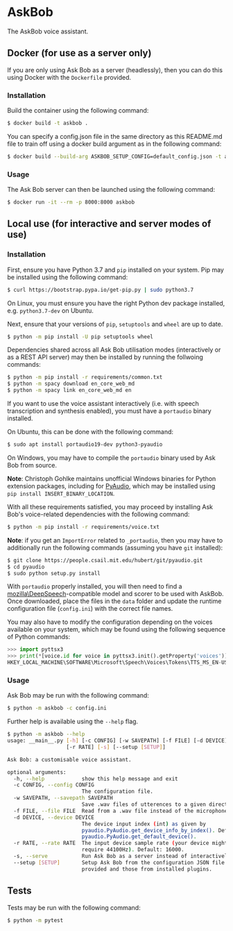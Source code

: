 # AskBob
The AskBob voice assistant.

## Docker (for use as a server only)

If you are only using Ask Bob as a server (headlessly), then you can do this using Docker with the `Dockerfile` provided.
### Installation

Build the container using the following command:
```bash
$ docker build -t askbob .
```

You can specify a config.json file in the same directory as this README.md file to train off using a docker build argument as in the following command:
```bash
$ docker build --build-arg ASKBOB_SETUP_CONFIG=default_config.json -t askbob .
```

### Usage

The Ask Bob server can then be launched using the following command:
```bash
$ docker run -it --rm -p 8000:8000 askbob
```

## Local use (for interactive and server modes of use)

### Installation

First, ensure you have Python 3.7 and `pip` installed on your system. Pip may be installed using the following command:
```bash
$ curl https://bootstrap.pypa.io/get-pip.py | sudo python3.7
```
On Linux, you must ensure you have the right Python dev package installed, e.g. `python3.7-dev` on Ubuntu.

Next, ensure that your versions of `pip`, `setuptools` and `wheel` are up to date.
```bash
$ python -m pip install -U pip setuptools wheel
```

Dependencies shared across all Ask Bob utilisation modes (interactively or as a REST API server) may then be installed by running the follwoing commands:
```bash
$ python -m pip install -r requirements/common.txt
$ python -m spacy download en_core_web_md
$ python -m spacy link en_core_web_md en
```

If you want to use the voice assistant interactively (i.e. with speech transcription and synthesis enabled), you must have a `portaudio` binary installed.

On Ubuntu, this can be done with the following command:
```bash
$ sudo apt install portaudio19-dev python3-pyaudio
```

On Windows, you may have to compile the `portaudio` binary used by Ask Bob from source.

**Note**: Christoph Gohlke maintains unofficial Windows binaries for Python extension packages, including for [PyAudio](https://www.lfd.uci.edu/~gohlke/pythonlibs/#pyaudio), which may be installed using `pip install INSERT_BINARY_LOCATION`.

With all these requirements satisfied, you may proceed by installing Ask Bob's voice-related dependencies with the following command:
```bash
$ python -m pip install -r requirements/voice.txt
```

**Note**: if you get an `ImportError` related to `_portaudio`, then you may have to additionally run the following commands (assuming you have `git` installed):
```bash
$ git clone https://people.csail.mit.edu/hubert/git/pyaudio.git
$ cd pyaudio
$ sudo python setup.py install
```

With `portaudio` properly installed, you will then need to find a [mozilla\DeepSpeech](https://github.com/mozilla/DeepSpeech/releases/tag/v0.9.2)-compatible model and scorer to be used with AskBob. Once downloaded, place the files in the `data` folder and update the runtime configuration file (`config.ini`) with the correct file names.

You may also have to modify the configuration depending on the voices available on your system, which may be found using the following sequence of Python commands:
```python
>>> import pyttsx3
>>> print(*[voice.id for voice in pyttsx3.init().getProperty('voices')])
HKEY_LOCAL_MACHINE\SOFTWARE\Microsoft\Speech\Voices\Tokens\TTS_MS_EN-US_DAVID_11.0 HKEY_LOCAL_MACHINE\SOFTWARE\Microsoft\Speech\Voices\Tokens\TTS_MS_EN-GB_HAZEL_11.0 HKEY_LOCAL_MACHINE\SOFTWARE\Microsoft\Speech\Voices\Tokens\TTS_MS_EN-US_ZIRA_11.0
```

### Usage

Ask Bob may be run with the following command:
```bash
$ python -m askbob -c config.ini
```

Further help is available using the `--help` flag.
```bash
$ python -m askbob --help
usage: __main__.py [-h] [-c CONFIG] [-w SAVEPATH] [-f FILE] [-d DEVICE]
                   [-r RATE] [-s] [--setup [SETUP]]

Ask Bob: a customisable voice assistant.

optional arguments:
  -h, --help            show this help message and exit
  -c CONFIG, --config CONFIG
                        The configuration file.
  -w SAVEPATH, --savepath SAVEPATH
                        Save .wav files of utterences to a given directory.
  -f FILE, --file FILE  Read from a .wav file instead of the microphone.
  -d DEVICE, --device DEVICE
                        The device input index (int) as given by
                        pyaudio.PyAudio.get_device_info_by_index(). Default:
                        pyaudio.PyAudio.get_default_device().
  -r RATE, --rate RATE  The input device sample rate (your device might
                        require 44100Hz). Default: 16000.
  -s, --serve           Run Ask Bob as a server instead of interactively.
  --setup [SETUP]       Setup Ask Bob from the configuration JSON file
                        provided and those from installed plugins.
```

## Tests

Tests may be run with the following command:
```bash
$ python -m pytest
```
